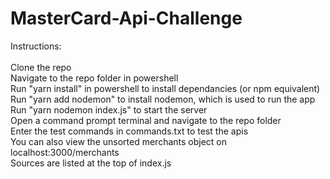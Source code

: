# MasterCard-Api-Challenge

Instructions:<br/><br/>
Clone the repo<br/>
Navigate to the repo folder in powershell<br/>
Run "yarn install" in powershell to install dependancies (or npm equivalent)<br/>
Run "yarn add nodemon" to install nodemon, which is used to run the app<br/>
Run "yarn nodemon index.js" to start the server<br/>
Open a command prompt terminal and navigate to the repo folder<br/>
Enter the test commands in commands.txt to test the apis<br/>
You can also view the unsorted merchants object on localhost:3000/merchants<br/>
Sources are listed at the top of index.js
